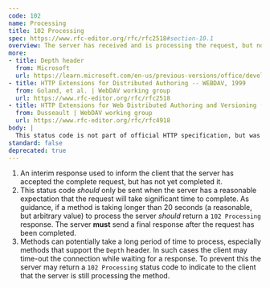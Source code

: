 ```yaml
---
code: 102
name: Processing
title: 102 Processing
spec: https://www.rfc-editor.org/rfc/rfc2518#section-10.1
overview: The server has received and is processing the request, but no response is available yet.
more:
- title: Depth header
  from: Microsoft
  url: https://learn.microsoft.com/en-us/previous-versions/office/developer/exchange-server-2003/aa142852(v=exchg.65)
- title: HTTP Extensions for Distributed Authoring -- WEBDAV, 1999
  from: Goland, et al. | WebDAV working group
  url: https://www.rfc-editor.org/rfc/rfc2518
- title: HTTP Extensions for Web Distributed Authoring and Versioning (WebDAV), 2007
  from: Dusseault | WebDAV working group
  url: https://www.rfc-editor.org/rfc/rfc4918
body: |
  This status code is not part of official HTTP specification, but was part of the "HTTP Extensions for Web Distributed Authoring and Versioning – WebDAV" which was deprecated in 2007.
standard: false
deprecated: true
---
```


1. An interim response used to inform the client that the server has accepted the complete request, but has not yet completed it.
1. This status code _should_ only be sent when the server has a reasonable expectation that the request will take significant time to complete. As guidance, if a method is taking longer than 20 seconds (a reasonable, but arbitrary value) to process the server _should_ return a `102 Processing` response. The server **must** send a final response after the request has been completed.
1. Methods can potentially take a long period of time to process, especially methods that support the `Depth` header. In such cases the client may time-out the connection while waiting for a response. To prevent this the server may return a `102 Processing` status code to indicate to the client that the server is still processing the method.

